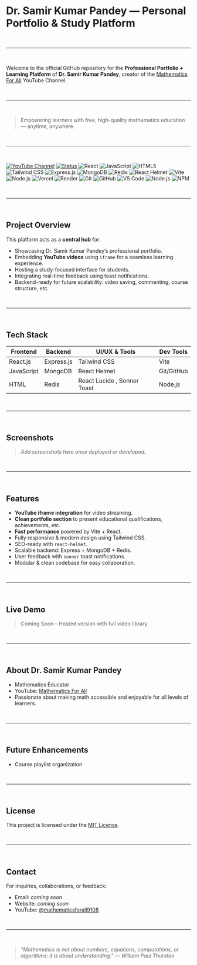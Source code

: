 # Dr. Samir Kumar Pandey — Personal Portfolio & Study Platform

<br><hr><br>

Welcome to the official GitHub repository for the **Professional Portfolio + Learning Platform** of **Dr. Samir Kumar Pandey**, creator of the [Mathematics For All](https://www.youtube.com/@mathematicsforall9108) YouTube Channel.

<br><hr><br>

> Empowering learners with free, high-quality mathematics education — anytime, anywhere.

<br><hr><br>

[![YouTube Channel](https://img.shields.io/badge/Youtube%20Mathematics%20For%20All-red?logo=youtube)](https://www.youtube.com/@mathematicsforall9108)
[![Status](https://img.shields.io/badge/Status-Active-brightgreen)](https://github.com/)
![React](https://img.shields.io/badge/React-20232A?logo=react&logoColor=61DAFB)
![JavaScript](https://img.shields.io/badge/JavaScript-F7DF1E?logo=javascript&logoColor=black)
![HTML5](https://img.shields.io/badge/HTML5-E34F26?logo=html5&logoColor=white)
![Tailwind CSS](https://img.shields.io/badge/Tailwind%20CSS-38B2AC?logo=tailwind-css&logoColor=white)
![Express.js](https://img.shields.io/badge/Express.js-404D59)
![MongoDB](https://img.shields.io/badge/MongoDB-4EA94B?logo=mongodb&logoColor=white)
![Redis](https://img.shields.io/badge/Redis-DC382D?logo=redis&logoColor=white)
![React Helmet](https://img.shields.io/badge/React%20Helmet-20232A?logo=react&logoColor=white)
![Vite](https://img.shields.io/badge/Vite-646CFF?logo=vite&logoColor=white)
![Node.js](https://img.shields.io/badge/Node.js-339933?logo=nodedotjs&logoColor=white)
![Vercel](https://img.shields.io/badge/Vercel-000000?logo=vercel&logoColor=white)
![Render](https://img.shields.io/badge/Render-46E3B7?logo=render&logoColor=white)
![Git](https://img.shields.io/badge/Git-F05032?logo=git&logoColor=white)
![GitHub](https://img.shields.io/badge/GitHub-181717?logo=github&logoColor=white)
![VS Code](https://img.shields.io/badge/VSCode-007ACC?logo=visual-studio-code&logoColor=white)
![Node.js](https://img.shields.io/badge/Node.js-339933?logo=nodedotjs&logoColor=white)
![NPM](https://img.shields.io/badge/NPM-CB3837?logo=npm&logoColor=white)

<br><hr><br>

## Project Overview

This platform acts as a **central hub** for:

- Showcasing Dr. Samir Kumar Pandey’s professional portfolio.
- Embedding **YouTube videos** using `iframe` for a seamless learning experience.
- Hosting a study-focused interface for students.
- Integrating real-time feedback using toast notifications.
- Backend-ready for future scalability: video saving, commenting, course structure, etc.

<br><hr><br>

## Tech Stack

| Frontend   | Backend    | UI/UX & Tools               | Dev Tools  |
| ---------- | ---------- | --------------------------- | ---------- |
| React.js   | Express.js | Tailwind CSS                | Vite       |
| JavaScript | MongoDB    | React Helmet                | Git/GitHub |
| HTML       | Redis      | React Lucide , Sonner Toast | Node.js    |

<br><hr><br>

## Screenshots

> _Add screenshots here once deployed or developed._

<br><hr><br>

## Features

- **YouTube iframe integration** for video streaming.
- **Clean portfolio section** to present educational qualifications, achievements, etc.
- **Fast performance** powered by Vite + React.
- Fully responsive & modern design using Tailwind CSS.
- SEO-ready with `react-helmet`.
- Scalable backend: Express + MongoDB + Redis.
- User feedback with `sonner` toast notifications.
- Modular & clean codebase for easy collaboration.

<br><hr><br>

## Live Demo

> Coming Soon – Hosted version with full video library.

<br><hr><br>

## About Dr. Samir Kumar Pandey

- Mathematics Educator
- YouTube: [Mathematics For All](https://www.youtube.com/@mathematicsforall9108)
- Passionate about making math accessible and enjoyable for all levels of learners.

<br><hr><br>

## Future Enhancements

- Course playlist organization

<br><hr><br>

## License

This project is licensed under the [MIT License](LICENSE).

<br><hr><br>
   
## Contact

For inquiries, collaborations, or feedback:

- Email: _coming soon_
- Website: _coming soon_
- YouTube: [@mathematicsforall9108](https://www.youtube.com/@mathematicsforall9108)

<br><hr><br>

> _"Mathematics is not about numbers, equations, computations, or algorithms: it is about understanding." — William Paul Thurston_
